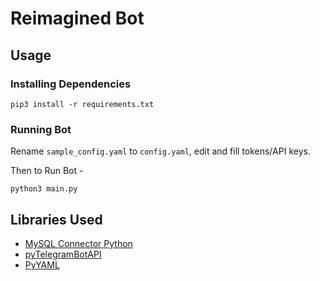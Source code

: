 # Reimagined Bot

## Usage

### Installing Dependencies

```shell
pip3 install -r requirements.txt
```

### Running Bot

Rename `sample_config.yaml` to `config.yaml`, edit and fill tokens/API keys.

Then to Run Bot -

```shell
python3 main.py
```

## Libraries Used

- [MySQL Connector Python](https://pypi.org/project/mysql-connector-python/)
- [pyTelegramBotAPI](https://github.com/eternnoir/pyTelegramBotAPI)
- [PyYAML](https://pypi.org/project/PyYAML/)

